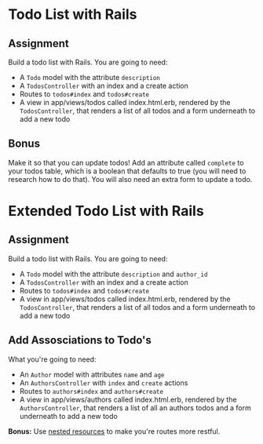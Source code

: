# Todo List with Rails
## Assignment
Build a todo list with Rails. You are going to need:

- A `Todo` model with the attribute `description`
- A `TodosController` with an index and a create action
- Routes to `todos#index` and `todos#create`
- A view in app/views/todos called index.html.erb, rendered by the `TodosController`, that renders a list of all todos and a form underneath to add a new todo

## Bonus
Make it so that you can update todos! Add an attribute called `complete` to your todos table, which is a boolean that defaults to true (you will need to research how to do that). You will also need an extra form to update a todo.

# Extended Todo List with Rails
## Assignment
Build a todo list with Rails. You are going to need:

- A `Todo` model with the attribute `description` and `author_id`
- A `TodosController` with an index and a create action
- Routes to `todos#index` and `todos#create`
- A view in app/views/todos called index.html.erb, rendered by the `TodosController`, that renders a list of all todos and a form underneath to add a new todo

## Add Assosciations to Todo's
What you're going to need:

- An `Author` model with attributes `name` and `age`
- An `AuthorsController` with `index` and `create` actions
- Routes to `authors#index` and `authors#create`
- A view in app/views/authors called index.html.erb, rendered by the `AuthorsController`, that renders a list of all an authors todos and a form underneath to add a new todo

**Bonus:** Use [nested resources](http://guides.rubyonrails.org/routing.html#nested-resources) to make you're routes more restful. 
